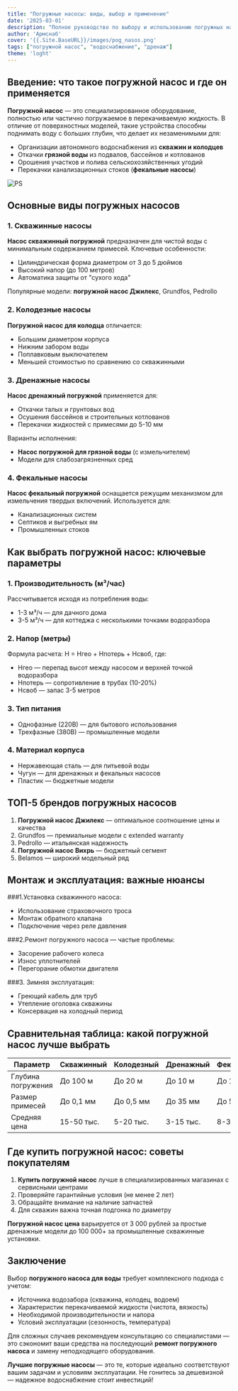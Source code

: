 ```yaml
---
title: "Погружные насосы: виды, выбор и применение"
date: '2025-03-01'
description: "Полное руководство по выбору и использованию погружных насосов для воды, скважин, колодцев и грязной воды"
author: 'Армснаб'
cover: '{{.Site.BaseURL}}/images/pog_nasos.png'
tags: ["погружной насос", "водоснабжение", "дренаж"]
theme: 'loght'
---
```


## Введение: что такое погружной насос и где он применяется

**Погружной насос** — это специализированное оборудование, полностью или частично погружаемое в перекачиваемую жидкость. В отличие от поверхностных моделей, такие устройства способны поднимать воду с больших глубин, что делает их незаменимыми для:

- Организации автономного водоснабжения из **скважин и колодцев**
- Откачки **грязной воды** из подвалов, бассейнов и котлованов
- Орошения участков и полива сельскохозяйственных угодий
- Перекачки канализационных стоков (**фекальные насосы**)


![PS]({{.Site.BaseURL}}images/pog_nasos.png)

## Основные виды погружных насосов

### 1. Скважинные насосы
**Насос скважинный погружной** предназначен для чистой воды с минимальным содержанием примесей. Ключевые особенности:

- Цилиндрическая форма диаметром от 3 до 5 дюймов
- Высокий напор (до 100 метров)
- Автоматика защиты от "сухого хода"

Популярные модели: **погружной насос Джилекс**, Grundfos, Pedrollo

### 2. Колодезные насосы
**Погружной насос для колодца** отличается:

- Большим диаметром корпуса
- Нижним забором воды
- Поплавковым выключателем
- Меньшей стоимостью по сравнению со скважинными

### 3. Дренажные насосы
**Насос дренажный погружной** применяется для:

- Откачки талых и грунтовых вод
- Осушения бассейнов и строительных котлованов
- Перекачки жидкостей с примесями до 5-10 мм

Варианты исполнения:
- **Насос погружной для грязной воды** (с измельчителем)
- Модели для слабозагрязненных сред

### 4. Фекальные насосы
**Насос фекальный погружной** оснащается режущим механизмом для измельчения твердых включений. Используется для:

- Канализационных систем
- Септиков и выгребных ям
- Промышленных стоков

## Как выбрать погружной насос: ключевые параметры

### 1. Производительность (м³/час)
Рассчитывается исходя из потребления воды:
- 1-3 м³/ч — для дачного дома
- 3-5 м³/ч — для коттеджа с несколькими точками водоразбора

### 2. Напор (метры)
Формула расчета: H = Hгео + Hпотерь + Hсвоб, где:
- Hгео — перепад высот между насосом и верхней точкой водоразбора
- Hпотерь — сопротивление в трубах (10-20%)
- Hсвоб — запас 3-5 метров

### 3. Тип питания
- Однофазные (220В) — для бытового использования
- Трехфазные (380В) — промышленные модели

### 4. Материал корпуса
- Нержавеющая сталь — для питьевой воды
- Чугун — для дренажных и фекальных насосов
- Пластик — бюджетные модели

## ТОП-5 брендов погружных насосов

1. **Погружной насос Джилекс** — оптимальное соотношение цены и качества
2. Grundfos — премиальные модели с extended warranty
3. Pedrollo — итальянская надежность
4. **Погружной насос Вихрь** — бюджетный сегмент
5. Belamos — широкий модельный ряд

## Монтаж и эксплуатация: важные нюансы

###1.Установка скважинного насоса:
- Использование страховочного троса
- Монтаж обратного клапана
- Подключение через реле давления

###2.Ремонт погружного насоса — частые проблемы:
- Засорение рабочего колеса
- Износ уплотнителей
- Перегорание обмотки двигателя

###3. Зимняя эксплуатация:
- Греющий кабель для труб
- Утепление оголовка скважины
- Консервация на холодный период

## Сравнительная таблица: какой погружной насос лучше выбрать

| Параметр       | Скважинный | Колодезный | Дренажный | Фекальный |
|----------------|------------|------------|-----------|-----------|
| Глубина погружения | До 100 м | До 20 м | До 10 м | До 10 м |
| Размер примесей | До 0,1 мм | До 0,5 мм | До 35 мм | До 50 мм |
| Средняя цена    | 15-50 тыс. | 5-20 тыс. | 3-15 тыс. | 8-30 тыс. |

## Где купить погружной насос: советы покупателям

1. **Купить погружной насос** лучше в специализированных магазинах с сервисными центрами
2. Проверяйте гарантийные условия (не менее 2 лет)
3. Обращайте внимание на наличие запчастей
4. Для скважин важна точная подгонка по диаметру

**Погружной насос цена** варьируется от 3 000 рублей за простые дренажные модели до 100 000+ за промышленные скважинные установки.

## Заключение

Выбор **погружного насоса для воды** требует комплексного подхода с учетом:
- Источника водозабора (скважина, колодец, водоем)
- Характеристик перекачиваемой жидкости (чистота, вязкость)
- Необходимой производительности и напора
- Условий эксплуатации (сезонность, температура)

Для сложных случаев рекомендуем консультацию со специалистами — это сэкономит ваши средства на последующий **ремонт погружного насоса** и замену неподходящего оборудования.

**Лучшие погружные насосы** — это те, которые идеально соответствуют вашим задачам и условиям эксплуатации. Не гонитесь за дешевизной — надежное водоснабжение стоит инвестиций!